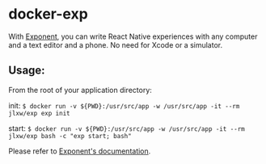 # docker-exp
With [Exponent](http://exp.host/), you can write React Native experiences with any computer and a text editor and a phone. No need for Xcode or a simulator.
## Usage:
From the root of your application directory:

init: ```$ docker run -v ${PWD}:/usr/src/app -w /usr/src/app -it --rm jlxw/exp exp init```

start: ```$ docker run -v ${PWD}:/usr/src/app -w /usr/src/app -it --rm jlxw/exp bash -c "exp start; bash"```

Please refer to [Exponent's documentation](http://exp.host/docs).
